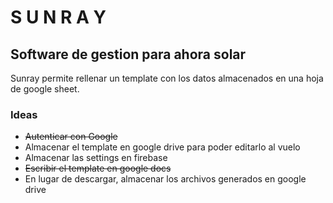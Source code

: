 # S U N R A Y

## Software de gestion para ahora solar

Sunray permite rellenar un template con los datos almacenados en una hoja de google sheet.

### Ideas

- ~~Autenticar con Google~~
- Almacenar el template en google drive para poder editarlo al vuelo
- Almacenar las settings en firebase
- ~~Escribir el template en google docs~~
- En lugar de descargar, almacenar los archivos generados en google drive
